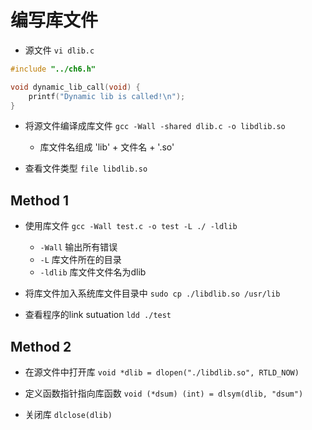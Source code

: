 # 编写库文件

+ 源文件 `vi dlib.c`

```c
#include "../ch6.h"

void dynamic_lib_call(void) {
	printf("Dynamic lib is called!\n");
}
```

+ 将源文件编译成库文件 `gcc -Wall -shared dlib.c -o libdlib.so`

  + 库文件名组成 'lib' + 文件名 + '.so'

+ 查看文件类型 `file libdlib.so`

## Method 1

+ 使用库文件 `gcc -Wall test.c -o test -L ./ -ldlib`

  + `-Wall` 输出所有错误
  + `-L` 库文件所在的目录
  + `-ldlib` 库文件文件名为dlib

+ 将库文件加入系统库文件目录中 `sudo cp ./libdlib.so /usr/lib`

+ 查看程序的link sutuation `ldd ./test`

## Method 2

+ 在源文件中打开库 `void *dlib = dlopen("./libdlib.so", RTLD_NOW)`

+ 定义函数指针指向库函数 `void (*dsum) (int) = dlsym(dlib, "dsum")`

+ 关闭库 `dlclose(dlib)`
